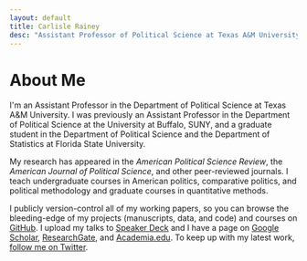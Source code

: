 ```yaml
---
layout: default
title: Carlisle Rainey
desc: "Assistant Professor of Political Science at Texas A&M University. Writes about political methodology and American and comparative elections."
---
```


# About Me

I'm an Assistant Professor in the Department of Political Science at Texas A&M University. I was previously an Assistant Professor in the Department of Political Science at the University at Buffalo, SUNY, and a graduate student in the Department of Political Science and the Department of Statistics at Florida State University.

My research has appeared in the *American Political Science Review*, the *American Journal of Political Science*, and other peer-reviewed journals. I teach undergraduate courses in American politics, comparative politics, and political methodology and graduate courses in quantitative methods.

I publicly version-control all of my working papers, so you can browse the bleeding-edge of my projects (manuscripts, data, and code) and courses on [GitHub](https://github.com/carlislerainey). I upload my talks to [Speaker Deck](https://speakerdeck.com/carlislerainey) and I have a page on [Google Scholar](https://scholar.google.com/citations?user=otXLf3wAAAAJ&hl=en), [ResearchGate](http://www.researchgate.net/profile/Carlisle_Rainey/publications), and [Academia.edu](https://tamu.academia.edu/CarlisleRainey/Papers). To keep up with my latest work, [follow me on Twitter](https://twitter.com/carlislerainey).
